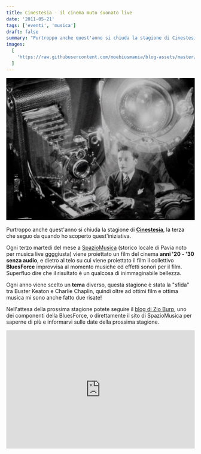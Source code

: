 ```yaml
---
title: Cinestesia - il cinema muto suonato live
date: '2011-05-21'
tags: ['eventi', 'musica']
draft: false
summary: "Purtroppo anche quest'anno si chiuda la stagione di Cinestesia, la terza che seguo da quando ho scoperto quest'iniziativa."
images:
  [
    'https://raw.githubusercontent.com/moebiusmania/blog-assets/master/images/2011/10580782_1510345499210909_9183605874042474376_o.jpg',
  ]
---
```


![Una scena del film](https://raw.githubusercontent.com/moebiusmania/blog-assets/master/images/2011/10580782_1510345499210909_9183605874042474376_o.jpg)

Purtroppo anche quest'anno si chiuda la stagione di **[Cinestesia](https://www.facebook.com/cinestesia.pavia)**, la terza che seguo da quando ho scoperto quest'iniziativa.

Ogni terzo martedì del mese a [SpazioMusica](http://www.spaziomusicapavia.it/) (storico locale di Pavia noto per musica live ggggiusta) viene proiettato un film del cinema **anni '20 - '30 senza audio**, e dietro al telo su cui viene proiettato il film il collettivo **BluesForce** improvvisa al momento musiche ed effetti sonori per il film. Superfluo dire che il risultato è un qualcosa di inimmaginabile bellezza.

Ogni anno viene scelto un **tema** diverso, questa stagione è stata la "sfida" tra Buster Keaton e Charlie Chaplin, quindi oltre ad ottimi film e ottima musica mi sono anche fatto due risate!

Nell'attesa della prossima stagione potete seguire il [blog di Zio Burp](http://www.zioburp.net/), uno dei componenti della BluesForce, o direttamente il sito di SpazioMusica per saperne di più e informarvi sulle date della prossima stagione.

<iframe width="100%" height="315" src="https://www.youtube.com/embed/JnOmGNCtAek" frameBorder="0" allowFullScreen></iframe>
